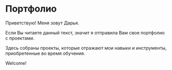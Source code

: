 # Портфолио

Приветствую! Меня зовут Дарья.

Если Вы читаете данный текст, значит я отправила Вам свое портфолио с проектами.

Здесь собраны проекты, которые отражают мои навыки и инструменты, приобретенные во время обучения.

Welcome!
